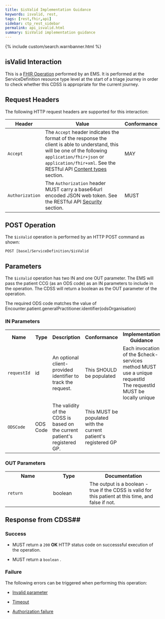 ```yaml
---
title: $isValid Implementation Guidance
keywords: isvalid, rest,
tags: [rest,fhir,api]
sidebar: ctp_rest_sidebar
permalink: api_isvalid.html
summary: $isValid implementation guidance 
---
```

  
{% include custom/search.warnbanner.html %}
## isValid Interaction ##

This is a [FHIR Operation](https://www.hl7.org/fhir/stu3/operations.html) performed by an EMS. It is performed at the ServiceDefinition resource type level at the start of a triage journey in order to check whether this CDSS is appropriate for the current journey.

## Request Headers ##

The following HTTP request headers are supported for this interaction:


| Header               | Value |Conformance |
|----------------------|-------|-------|
| `Accept`      | The `Accept` header indicates the format of the response the client is able to understand, this will be one of the following `application/fhir+json` or `application/fhir+xml`. See the RESTful API [Content types](api_general_guidance.html#content-types) section. | MAY |
| `Authorization`      | The `Authorization` header MUST carry a base64url encoded JSON web token. See the RESTful API [Security](api_security.html) section. | MUST |  

## POST Operation

The `$isValid` operation is performed by an HTTP POST command as shown:

```
POST [base]/ServiceDefinition/$isValid
```  

## Parameters ##

The `$isValid` operation has two IN and one OUT parameter. The EMS will pass the patient CCG (as an ODS code) as an IN parameters to include in the operation. The CDSS will return a boolean as the OUT parameter of the operation.

The required ODS code matches the value of Encounter.patient.generalPractitioner.identifier(odsOrganisation)

### IN Parameters ##  


<table  style="min-width:100%;width:100%">
<tr>
<th  style="width:10%;">Name</th>
<th  style="width:5%;">Type</th>
<th  style="width:35%;">Description</th>
<th  style="width:15%;">Conformance</th>
<th  style="width:35%;">Implementation Guidance</th>
</tr>
<tr>
<td><code  class="highlighter-rouge">requestId</code></td>
<td>id</td>
<td>An optional client-provided identifier to track the request.</td>
<td>This SHOULD be populated</td>
<td>
Each invocation of the $check-services method MUST use a unique requestId<br/>
The requestId MUST be locally unique
</td>
</tr>
<tr>
<td><code  class="highlighter-rouge">ODSCode</code></td>
<td>ODS Code</td>
<td>
The validity of the CDSS is based on the current patient's registered GP.
</td>
<td>This MUST be populated with the current patient's registered GP</td>
<td></td>
</tr>
</table> 

### OUT Parameters ###

<table  style="min-width:100%;width:100%">
<tr>
<th  style="width:25%;">Name</th>
<th  style="width:20%;">Type</th>
<th  style="width:40%;">Documentation</th>
</tr>
<tr>
<td><code  class="highlighter-rouge">return</code></td>
<td>boolean</td>
<td>
The output is a boolean - true if the CDSS is valid for this patient at this time, and false if not.
</td>
</tr>
</table>


## Response from CDSS##

  

### Success ###

* MUST return a <code  class="highlighter-rouge">200</code> **OK** HTTP status code on successsful execution of the operation.

* MUST return a <code  class="highlighter-rouge">boolean</code> .

### Failure ###

The following errors can be triggered when performing this operation:

*  [Invalid parameter](api_errorhandling.html#parameters)

*  [Timeout](api_errorhandling.html#time-out)

*  [Authorization failure](api_errorhandling.html)
<!--stackedit_data:
eyJoaXN0b3J5IjpbLTE3NjI1Nzc4MDksLTEzNTE4Mzc0NDUsMT
M0MzY2MjMxNCwtOTgyMjU2NDU5XX0=
-->
